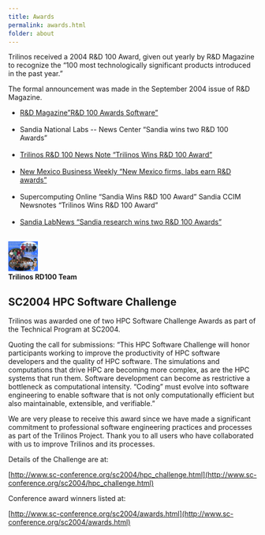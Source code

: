 ```yaml
---
title: Awards
permalink: awards.html
folder: about
---
```


Trilinos received a 2004 R&D 100 Award, given out yearly by R&D Magazine to recognize the “100 most technologically significant products introduced in the past year.”

The formal announcement was made in the September 2004 issue of R&D Magazine.

<div class="row">
    <div class="col-sm-7">
        <ul>
            <li><a href="http://www.rdmag.com/award-winners/2004/08/pearl-real-gem">R&D Magazine”R&D 100 Awards Software”</a></li><br>
            <li>Sandia National Labs -- News Center  “Sandia wins two R&D 100 Awards”</li><br>
            <li><a href="https://software.sandia.gov/trilinos/TrilinosRD100Newsnote.pdf">Trilinos R&D 100 News Note “Trilinos Wins R&D 100 Award”</a></li><br>
            <li><a href="http://www.bizjournals.com/albuquerque/stories/2004/07/12/daily6.html">New Mexico Business Weekly “New Mexico firms, labs earn R&D awards”</a></li><br>     
            <li>Supercomputing Online “Sandia Wins R&D 100 Award” Sandia CCIM Newsnotes “Trilinos Wins R&D 100 Award” </li><br> 
            <li><a href="http://www.sandia.gov/LabNews/LN07-23-04/key07-23-04_stories.html">Sandia LabNews “Sandia research wins two R&D 100 Awards”</a></li><br> 
        </ul>
    </div>
    <div class="col-sm-5">
        <a href="http://trilinos.org/oldsite/images/rd100_team.jpg">
        <img border="0" alt="Trilinos Team" src="images/trilinos-team.jpg" width="60" height="60">
        </a><br>
        <strong>Trilinos RD100 Team</strong>
    </div>
</div>


## SC2004 HPC Software Challenge

Trilinos was awarded one of two HPC Software Challenge Awards as part of the Technical Program at SC2004.

Quoting the call for submissions: “This HPC Software Challenge will honor participants working to improve the productivity of HPC software developers and the quality of HPC software. The simulations and computations that drive HPC are becoming more complex, as are the HPC systems that run them. Software development can become as restrictive a bottleneck as computational intensity. “Coding” must evolve into software engineering to enable software that is not only computationally efficient but also maintainable, extensible, and verifiable.”

We are very please to receive this award since we have made a significant commitment to professional software engineering practices and processes as part of the Trilinos Project. Thank you to all users who have collaborated with us to improve Trilinos and its processes.

Details of the Challenge are at:

[http://www.sc-conference.org/sc2004/hpc_challenge.html](http://www.sc-conference.org/sc2004/hpc_challenge.html)

Conference award winners listed at:

[http://www.sc-conference.org/sc2004/awards.html](http://www.sc-conference.org/sc2004/awards.html)